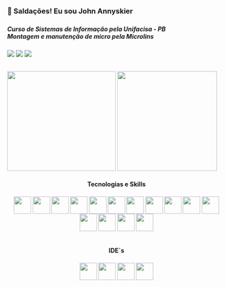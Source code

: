 <h3>🖖 Saldações! Eu sou John Annyskier <h3/>
<h5>Curso de Sistemas de Informação pela Unifacisa - PB <br/>
Montagem e manutenção de micro pela Microlins </h5>

<div>
<a href="mailtom:joh4ao@gmail.com"><img src="https://img.shields.io/badge/Gmail-D14836?style=for-the-badge&logo=gmail&logoColor=white" target="_black"><a/>
<a href="mailtom:john-ao@hotmail.com"><img src="https://img.shields.io/badge/Microsoft_Outlook-0078D4?style=for-the-badge&logo=microsoft-outlook&logoColor=white" target="_black"><a/>
<a href="https://www.linkedin.com/in/john-annyskier-13519819b/" target="_blank"><img src="https://img.shields.io/badge/-LinkedIn-%230077B5?style=for-the-badge&logo=linkedin&logoColor=white" target="_blank"></a> 
</div>

##

<div>
<img height="230em" width="250" src="https://github-readme-stats.vercel.app/api/top-langs/?username=johnannysker&theme=midnight-purple"/>
<img height="230em" src="https://github-readme-stats.vercel.app/api?username=johnannysker&show_icons=true&theme=midnight-purple"/>
<div/>


<div style="display: inline_block" align="center">
<h4 align="center">Tecnologias e Skills<h4/>

<img align="center" height="40" width="40" src="https://cdn.jsdelivr.net/gh/devicons/devicon/icons/csharp/csharp-original.svg" />
<img align="center" height="40" width="40" src="https://cdn.jsdelivr.net/gh/devicons/devicon/icons/java/java-original.svg" />
<img align="center" height="40" width="40" src="https://cdn.jsdelivr.net/gh/devicons/devicon/icons/python/python-original.svg" />
<img align="center" height="40" width="40" src="https://cdn.jsdelivr.net/gh/devicons/devicon/icons/javascript/javascript-original.svg"/>
<img align="center" height="40" width="40" src="https://cdn.jsdelivr.net/gh/devicons/devicon/icons/dart/dart-original.svg"/>
<img align="center" height="40" width="40" src="https://cdn.jsdelivr.net/gh/devicons/devicon/icons/html5/html5-original.svg"/>
<img align="center" height="40" width="40" src="https://cdn.jsdelivr.net/gh/devicons/devicon/icons/css3/css3-original.svg"/>
<img align="center" height="40" width="40" src="https://cdn.jsdelivr.net/gh/devicons/devicon/icons/flutter/flutter-original.svg"/>
<img align="center" height="40" width="40" src="https://cdn.jsdelivr.net/gh/devicons/devicon/icons/react/react-original.svg"/>
<img align="center" height="40" width="40" src="https://cdn.jsdelivr.net/gh/devicons/devicon/icons/mongodb/mongodb-original.svg"/>
<img align="center" height="40" width="40" src="https://cdn.jsdelivr.net/gh/devicons/devicon/icons/postgresql/postgresql-original.svg"/>
<img align="center" height="40" width="40" class="devicon-express-original" src="https://cdn.jsdelivr.net/gh/devicons/devicon/icons/express/express-original.svg"/>
<img align="center" height="40" width="40" src="https://cdn.jsdelivr.net/gh/devicons/devicon/icons/figma/figma-original.svg"/>
<img align="center" height="40" width="40" src="https://cdn.jsdelivr.net/gh/devicons/devicon/icons/xd/xd-plain.svg"/>
<img align="center" height="40" width="40" src="https://cdn.jsdelivr.net/gh/devicons/devicon/icons/git/git-original.svg"/>
<div/><br/>

<div style="display: inline_block" align="center">
<h4 align="center">IDE`s<h4/>

<img align="center" height="40" width="40" src="https://cdn.jsdelivr.net/gh/devicons/devicon/icons/intellij/intellij-original.svg"/>
<img align="center" height="40" width="40" src="https://cdn.jsdelivr.net/gh/devicons/devicon/icons/pycharm/pycharm-original.svg"/>
<img align="center" height="40" width="40" src="https://cdn.jsdelivr.net/gh/devicons/devicon/icons/visualstudio/visualstudio-plain.svg"/>
<img align="center" height="40" width="40" src="https://cdn.jsdelivr.net/gh/devicons/devicon/icons/vscode/vscode-original.svg"/>
<div/><br/>
<div/>
